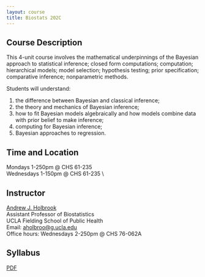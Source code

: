```yaml
---
layout: course
title: Biostats 202C
---
```


## Course Description

This 4-unit course involves the mathematical underpinnings of the Bayesian approach to statistical inference; closed form computations; computation; hierarchical models; model selection; hypothesis testing; prior specification; comparative inference; nonparametric methods.

Students will understand:
1. the difference between Bayesian and classical inference;
2. the theory and mechanics of Bayesian inference;
3. how to fit Bayesian models algebraically and how models combine data with prior belief to make inference;
4. computing for Bayesian inference;
5. Bayesian approaches to regression.

## Time and Location

Mondays 1-250pm @ CHS 61-235 \
Wednesdays 1-150pm @ CHS 61-235 \

## Instructor

[Andrew J. Holbrook](http://andrewjholbrook.github.io/)\
Assistant Professor of Biostatistics\
UCLA Fielding School of Public Health\
Email: <aholbroo@g.ucla.edu>\
Office hours: Wednesdays 2-250pm @ CHS 76-062A

## Syllabus

[PDF](https://ucla-biostats-202C.github.io/notes/Biostatistics_202C_Syllabus.pdf)

